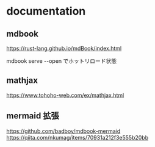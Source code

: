 # documentation

## mdbook
https://rust-lang.github.io/mdBook/index.html

mdbook serve --open でホットリロード状態

## mathjax
https://www.tohoho-web.com/ex/mathjax.html

## mermaid 拡張
https://github.com/badboy/mdbook-mermaid
https://qiita.com/nkumag/items/70931a212f3e555b20bb